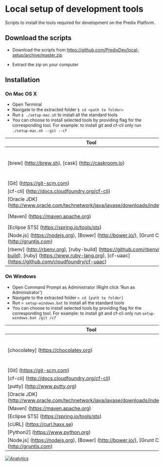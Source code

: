 # Local setup of development tools

Scripts to install the tools required for development on the Predix Platform.

## Download the scripts

* Download the scripts from https://github.com/PredixDev/local-setup/archive/master.zip

* Extract the zip on your computer

## Installation

### On Mac OS X

* Open Terminal
* Navigate to the extracted folder `$ cd <path to folder>`
* Run `$ ./setup-mac.sh` to install all the standard tools
* You can choose to install selected tools by providing flag for the corresponding tool. For example: to install git and cf-cli only run `./setup-mac.sh --git --cf`

Tool | Flag | Notes
--- | --- | ---
[brew] (http://brew.sh), [cask] (http://caskroom.io) | | Required to manage the installation of tools
[Git] (https://git-scm.com) | --git |
[cf-cli] (http://docs.cloudfoundry.org/cf-cli) | --cf |
[Oracle JDK] (http://www.oracle.com/technetwork/java/javase/downloads/index.html) | --jdk |
[Maven] (https://maven.apache.org) | --maven |
[Eclipse STS] (https://spring.io/tools/sts) | --sts |
[Node.js] (https://nodejs.org), [Bower] (http://bower.io/), [Grunt CLI] (http://gruntjs.com) | --nodejs |
[rbenv] (http://rbenv.org), [ruby-build] (https://github.com/rbenv/ruby-build), [ruby] (https://www.ruby-lang.org), [cf-uaac] (https://github.com/cloudfoundry/cf-uaac) | --uaac | This is not installed by default

### On Windows
* Open Command Prompt as Administrator (Right click 'Run as Administrator')
* Navigate to the extracted folder `> cd [path to folder]`
* Run `> setup-windows.bat` to install all the standard tools
* You can choose to install selected tools by providing flag for the corresponding tool. For example: to install git and cf-cli only run `setup-windows.bat /git /cf`

Tool | Flag | Notes
--- | --- | ---
[chocolatey] (https://chocolatey.org) | | Required to manage the installation of tools
[Git] (https://git-scm.com) | /git |
[cf-cli] (http://docs.cloudfoundry.org/cf-cli) | /cf |
[putty] (http://www.putty.org) | /putty |
[Oracle JDK] (http://www.oracle.com/technetwork/java/javase/downloads/index.html) | /jdk |
[Maven] (https://maven.apache.org) | /maven |
[Eclipse STS] (https://spring.io/tools/sts) | /sts |
[cURL] (https://curl.haxx.se) | /curl |
[Python2] (https://www.python.org) | /python2 |
[Node.js] (https://nodejs.org), [Bower] (http://bower.io/), [Grunt CLI] (http://gruntjs.com) | /nodejs |

[![Analytics](https://ga-beacon.appspot.com/UA-82773213-1/local-setup/readme?pixel)](https://github.com/PredixDev)
